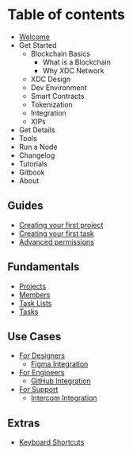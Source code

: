 # Table of contents

* [Welcome](README.md)
* Get Started
  * Blockchain Basics
    * What is a Blockchain
    * Why XDC Network
  * XDC Design
  * Dev Environment
  * Smart Contracts
  * Tokenization
  * Integration
  * XIPs
* Get Details
* Tools
* Run a Node
* Changelog
* Tutorials
* Gitbook
* About

## Guides

* [Creating your first project](guides/creating-your-first-project.md)
* [Creating your first task](guides/creating-your-first-task.md)
* [Advanced permissions](guides/advanced-permissions.md)

## Fundamentals

* [Projects](fundamentals/projects.md)
* [Members](fundamentals/members.md)
* [Task Lists](fundamentals/task-lists.md)
* [Tasks](fundamentals/tasks.md)

## Use Cases

* [For Designers](use-cases/for-designers/README.md)
  * [Figma Integration](use-cases/for-designers/figma-integration.md)
* [For Engineers](use-cases/for-engineers/README.md)
  * [GitHub Integration](use-cases/for-engineers/github-integration.md)
* [For Support](use-cases/for-support/README.md)
  * [Intercom Integration](use-cases/for-support/intercom-integration.md)

## Extras

* [Keyboard Shortcuts](extras/keyboard-shortcuts.md)
